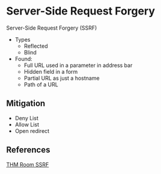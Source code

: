 # Server-Side Request Forgery

Server-Side Request Forgery (SSRF)

- Types
	- Reflected
	- Blind
- Found:
	- Full URL used in a parameter in address bar
	- Hidden field in a form
	- Partial URL as just a hostname
	- Path of a URL 

## Mitigation

- Deny List
- Allow List
- Open redirect 

## References

[THM Room SSRF](https://tryhackme.com/room/ssrfqi)